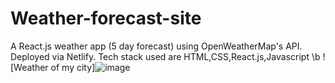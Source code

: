# Weather-forecast-site
A React.js weather app (5 day forecast) using OpenWeatherMap's API. Deployed via Netlify.
Tech stack used are HTML,CSS,React.js,Javascript
\b
![Weather of my city]![image](https://github.com/Sonali2558/Weather-forecast-site/assets/83879227/0a18ed2d-5263-499f-9022-90a3bb1620ab)

